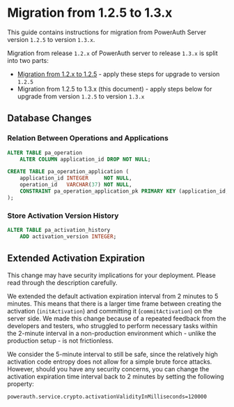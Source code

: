 # Migration from 1.2.5 to 1.3.x

This guide contains instructions for migration from PowerAuth Server version `1.2.5` to version `1.3.x`.

Migration from release `1.2.x` of PowerAuth server to release `1.3.x` is split into two parts:

- [Migration from 1.2.x to 1.2.5](./PowerAuth-Server-1.2.5.md) - apply these steps for upgrade to version `1.2.5`
- Migration from 1.2.5 to 1.3.x (this document) - apply steps below for upgrade from version `1.2.5` to version `1.3.x`

## Database Changes

### Relation Between Operations and Applications

```sql
ALTER TABLE pa_operation
    ALTER COLUMN application_id DROP NOT NULL;

CREATE TABLE pa_operation_application (
    application_id INTEGER     NOT NULL,
    operation_id   VARCHAR(37) NOT NULL,
    CONSTRAINT pa_operation_application_pk PRIMARY KEY (application_id, operation_id)
);
```

### Store Activation Version History

```sql
ALTER TABLE pa_activation_history
    ADD activation_version INTEGER;
```

## Extended Activation Expiration

<!-- begin box warning -->
This change may have security implications for your deployment. Please read through the description carefully.
<!-- end -->

We extended the default activation expiration interval from 2 minutes to 5 minutes. This means that there is a larger time frame between creating the activation (`initActivation`) and committing it (`commitActivation`) on the server side. We made this change because of a repeated feedback from the developers and testers, who struggled to perform necessary tasks within the 2-minute interval in a non-production environment which - unlike the production setup - is not frictionless.

We consider the 5-minute interval to still be safe, since the relatively high activation code entropy does not allow for a simple brute force attacks. However, should you have any security concerns, you can change the activation expiration time interval back to 2 minutes by setting the following property:

```
powerauth.service.crypto.activationValidityInMilliseconds=120000
```
